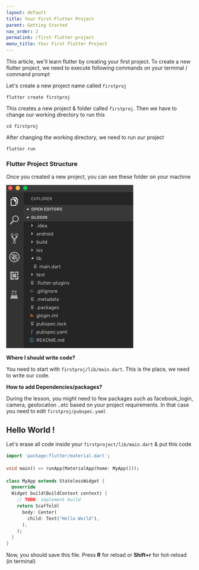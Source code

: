 ```yaml
---
layout: default
title: Your First Flutter Project
parent: Getting Started
nav_order: 2
permalink: /first-flutter-project
menu_title: Your First Flutter Project
---
```


This article, we'll learn flutter by creating your first project. To create a new flutter project, we need to execute following commands on your terminal / command prompt

Let's create a new project name called `firstproj`

```
flutter create firstproj
```

This creates a new project & folder called `firstproj`. Then we have to change our working directory to run this

```
cd firstproj
```

After changing the working directory, we need to run our project

```
flutter run
```

### Flutter Project Structure

Once you created a new project, you can see these folder on your machine

<img src="/assets/images/screenshots/flutter-project-structure.png">

**Where I should write code?**

You need to start with `firstproj/lib/main.dart`. This is the place, we need to write our code.

**How to add Dependencies/packages?**

During the lesson, you might need to few packages such as facebook_login, camera, geolocation ..etc based on your project requirements. In that case you need to edit `firstproj/pubspec.yaml`


## Hello World !

Let's erase all code inside your `firstproject/lib/main.dart` & put this code

```dart
import 'package:flutter/material.dart';

void main() => runApp(MaterialApp(home: MyApp()));

class MyApp extends StatelessWidget {
  @override
  Widget build(BuildContext context) {
    // TODO: implement build
    return Scaffold(
      body: Center(
        child: Text("Hello World"),
      ),
    );
  }
}
```

Now, you should save this file. Press **R** for reload or **Shift+r** for hot-reload (in terminal)